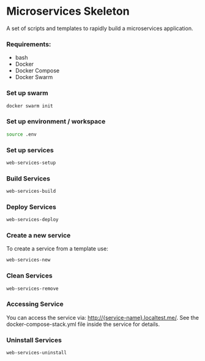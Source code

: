 Microservices Skeleton
====

A set of scripts and templates to rapidly build a microservices application.


### Requirements:

- bash
- Docker
- Docker Compose
- Docker Swarm


### Set up swarm
```bash
docker swarm init
```

### Set up environment / workspace
```bash
source .env
```

### Set up services

```bash
web-services-setup
```

### Build Services

```bash
web-services-build
```

### Deploy Services

```bash
web-services-deploy
```

### Create a new service
To create a service from a template use:
```bash
web-services-new
```
### Clean Services

```bash
web-services-remove
```

### Accessing Service
You can access the service via: [http://{service-name}.localtest.me/](http://{service-name}.localtest.me/). See the docker-compose-stack.yml file inside the service for details.

### Uninstall Services

```bash
web-services-uninstall
```
